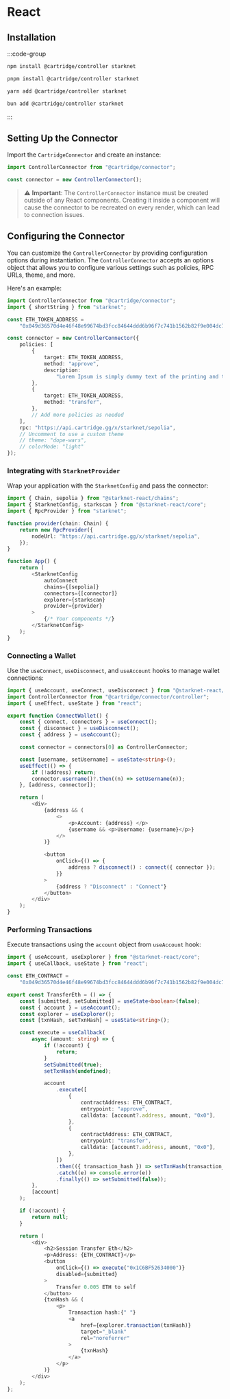 # React

## Installation

:::code-group

```bash [npm]
npm install @cartridge/controller starknet
```

```bash [pnpm]
pnpm install @cartridge/controller starknet
```

```bash [yarn]
yarn add @cartridge/controller starknet
```

```bash [bun]
bun add @cartridge/controller starknet
```

:::

## Setting Up the Connector

Import the `CartridgeConnector` and create an instance:

```typescript twoslash
import ControllerConnector from "@cartridge/connector";

const connector = new ControllerConnector();
```

> ⚠️ **Important**: The `ControllerConnector` instance must be created outside of any React components. Creating it inside a component will cause the connector to be recreated on every render, which can lead to connection issues.

## Configuring the Connector

You can customize the `ControllerConnector` by providing configuration options
during instantiation. The `ControllerConnector` accepts an options object that
allows you to configure various settings such as policies, RPC URLs, theme, and
more.

Here's an example:

```typescript twoslash
import ControllerConnector from "@cartridge/connector";
import { shortString } from "starknet";

const ETH_TOKEN_ADDRESS =
    "0x049d36570d4e46f48e99674bd3fcc84644ddd6b96f7c741b1562b82f9e004dc7";

const connector = new ControllerConnector({
    policies: [
        {
            target: ETH_TOKEN_ADDRESS,
            method: "approve",
            description:
                "Lorem Ipsum is simply dummy text of the printing and typesetting industry.",
        },
        {
            target: ETH_TOKEN_ADDRESS,
            method: "transfer",
        },
        // Add more policies as needed
    ],
    rpc: "https://api.cartridge.gg/x/starknet/sepolia",
    // Uncomment to use a custom theme
    // theme: "dope-wars",
    // colorMode: "light"
});
```

### Integrating with `StarknetProvider`

Wrap your application with the `StarknetConfig` and pass the connector:

```typescript
import { Chain, sepolia } from "@starknet-react/chains";
import { StarknetConfig, starkscan } from "@starknet-react/core";
import { RpcProvider } from "starknet";

function provider(chain: Chain) {
    return new RpcProvider({
        nodeUrl: "https://api.cartridge.gg/x/starknet/sepolia",
    });
}

function App() {
    return (
        <StarknetConfig
            autoConnect
            chains={[sepolia]}
            connectors={[connector]}
            explorer={starkscan}
            provider={provider}
        >
            {/* Your components */}
        </StarknetConfig>
    );
}
```

### Connecting a Wallet

Use the `useConnect`, `useDisconnect`, and `useAccount` hooks to manage wallet
connections:

```typescript
import { useAccount, useConnect, useDisconnect } from "@starknet-react/core";
import ControllerConnector from "@cartridge/connector/controller";
import { useEffect, useState } from "react";

export function ConnectWallet() {
    const { connect, connectors } = useConnect();
    const { disconnect } = useDisconnect();
    const { address } = useAccount();

    const connector = connectors[0] as ControllerConnector;

    const [username, setUsername] = useState<string>();
    useEffect(() => {
        if (!address) return;
        connector.username()?.then((n) => setUsername(n));
    }, [address, connector]);

    return (
        <div>
            {address && (
                <>
                    <p>Account: {address} </p>
                    {username && <p>Username: {username}</p>}
                </>
            )}

            <button
                onClick={() => {
                    address ? disconnect() : connect({ connector });
                }}
            >
                {address ? "Disconnect" : "Connect"}
            </button>
        </div>
    );
}
```

### Performing Transactions

Execute transactions using the `account` object from `useAccount` hook:

```typescript
import { useAccount, useExplorer } from "@starknet-react/core";
import { useCallback, useState } from "react";

const ETH_CONTRACT =
    "0x049d36570d4e46f48e99674bd3fcc84644ddd6b96f7c741b1562b82f9e004dc7";

export const TransferEth = () => {
    const [submitted, setSubmitted] = useState<boolean>(false);
    const { account } = useAccount();
    const explorer = useExplorer();
    const [txnHash, setTxnHash] = useState<string>();

    const execute = useCallback(
        async (amount: string) => {
            if (!account) {
                return;
            }
            setSubmitted(true);
            setTxnHash(undefined);

            account
                .execute([
                    {
                        contractAddress: ETH_CONTRACT,
                        entrypoint: "approve",
                        calldata: [account?.address, amount, "0x0"],
                    },
                    {
                        contractAddress: ETH_CONTRACT,
                        entrypoint: "transfer",
                        calldata: [account?.address, amount, "0x0"],
                    },
                ])
                .then(({ transaction_hash }) => setTxnHash(transaction_hash))
                .catch((e) => console.error(e))
                .finally(() => setSubmitted(false));
        },
        [account]
    );

    if (!account) {
        return null;
    }

    return (
        <div>
            <h2>Session Transfer Eth</h2>
            <p>Address: {ETH_CONTRACT}</p>
            <button
                onClick={() => execute("0x1C6BF52634000")}
                disabled={submitted}
            >
                Transfer 0.005 ETH to self
            </button>
            {txnHash && (
                <p>
                    Transaction hash:{" "}
                    <a
                        href={explorer.transaction(txnHash)}
                        target="_blank"
                        rel="noreferrer"
                    >
                        {txnHash}
                    </a>
                </p>
            )}
        </div>
    );
};
```
